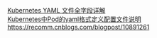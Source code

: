 








[Kubernetes YAML 文件全字段详解](https://www.cnblogs.com/h-gallop/p/12046425.html)      
[Kubernetes中Pod的yaml格式定义配置文件说明](https://www.cnblogs.com/Binggo30/p/10891261.html)       
https://recomm.cnblogs.com/blogpost/10891261
